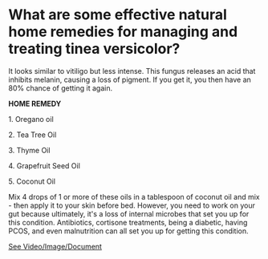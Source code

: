 # What are some effective natural home remedies for managing and treating tinea versicolor?

It looks similar to vitiligo but less intense. This fungus releases an acid that inhibits melanin, causing a loss of pigment. If you get it, you then have an 80% chance of getting it again.

**HOME REMEDY**

1\. Oregano oil

2\. Tea Tree Oil

3\. Thyme Oil

4\. Grapefruit Seed Oil

5\. Coconut Oil

Mix 4 drops of 1 or more of these oils in a tablespoon of coconut oil and mix - then apply it to your skin before bed. However, you need to work on your gut because ultimately, it's a loss of internal microbes that set you up for this condition. Antibiotics, cortisone treatments, being a diabetic, having PCOS, and even malnutrition can all set you up for getting this condition.

 [See Video/Image/Document](https://hls-player.drberg.com/asset?path=migrated-assets/natural-skin-fungus-tinea-versicolor-home-remedies-drberg)